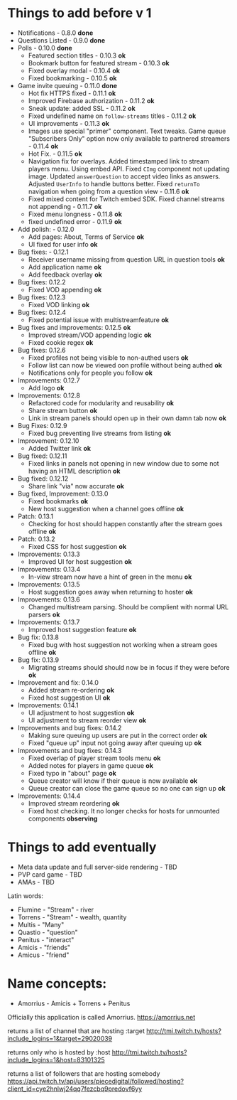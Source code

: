 # Things to add before v 1
- Notifications - 0.8.0 **done**
- Questions Listed - 0.9.0 **done**
- Polls - 0.10.0 **done**
  - Featured section titles - 0.10.3 **ok**
  - Bookmark button for featured stream - 0.10.3 **ok**
  - Fixed overlay modal - 0.10.4 **ok**
  - Fixed bookmarking - 0.10.5 **ok**
- Game invite queuing - 0.11.0 **done**
  - Hot fix HTTPS fixed - 0.11.1 **ok**
  - Improved Firebase authorization - 0.11.2 **ok**
  - Sneak update: added SSL - 0.11.2 **ok**
  - Fixed undefined name on `follow-streams` titles - 0.11.2 **ok**
  - UI improvements - 0.11.3 **ok**
  - Images use special "primer" component. Text tweaks. Game queue "Subscribers Only" option now only available to partnered streamers - 0.11.4 **ok**
  - Hot Fix. - 0.11.5 **ok**
  - Navigation fix for overlays. Added timestamped link to stream players menu. Using embed API. Fixed `CImg` component not updating image. Updated `answerQuestion` to accept video links as answers. Adjusted `UserInfo` to handle buttons better. Fixed `returnTo` navigation when going from a question view - 0.11.6 **ok**
  - Fixed mixed content for Twitch embed SDK. Fixed channel streams not appending - 0.11.7 **ok**
  - Fixed menu longness - 0.11.8 **ok**
  - fixed undefined error - 0.11.9 **ok**
- Add polish: - 0.12.0
  - Add pages: About, Terms of Service **ok**
  - UI fixed for user info **ok**
- Bug fixes: - 0.12.1
  - Receiver username missing from question URL in question tools **ok**
  - Add application name **ok**
  - Add feedback overlay **ok**
- Bug fixes: 0.12.2
  - Fixed VOD appending **ok**
- Bug fixes: 0.12.3
  - Fixed VOD linking **ok**
- Bug fixes: 0.12.4
  - Fixed potential issue with multistreamfeature **ok**
- Bug fixes and improvements: 0.12.5 **ok**
  - Improved stream/VOD appending logic **ok**
  - Fixed cookie regex **ok**
- Bug fixes: 0.12.6
  - Fixed profiles not being visible to non-authed users **ok**
  - Follow list can now be viewed oon profile without being authed **ok**
  - Notifications only for people you follow **ok**
- Improvements: 0.12.7
  - Add logo **ok**
- Improvements: 0.12.8
  - Refactored code for modularity and reusability **ok**
  - Share stream button **ok**
  - Link in stream panels should open up in their own damn tab now **ok**
- Bug Fixes: 0.12.9
  - Fixed bug preventing live streams from listing **ok**
- Improvement: 0.12.10
  - Added Twitter link **ok**
- Bug fixed: 0.12.11
  - Fixed links in panels not opening in new window due to some not having an HTML description **ok**
- Bug fixed: 0.12.12
  - Share link "via" now accurate **ok**
- Bug fixed, Improvement: 0.13.0
  - Fixed bookmarks **ok**
  - New host suggestion when a channel goes offline **ok**
- Patch: 0.13.1
  - Checking for host should happen constantly after the stream goes offline **ok**
- Patch: 0.13.2
  - Fixed CSS for host suggestion **ok**
- Improvements: 0.13.3
  - Improved UI for host suggestion **ok**
- Improvements: 0.13.4
  - In-view stream now have a hint of green in the menu **ok**
- Improvements: 0.13.5
  - Host suggestion goes away when returning to hoster **ok**
- Improvements: 0.13.6
  - Changed multistream parsing. Should be complient with normal URL parsers **ok**
- Improvements: 0.13.7
  - Improved host suggestion feature **ok**
- Bug fix: 0.13.8
  - Fixed bug with host suggestion not working when a stream goes offline **ok**
- Bug fix: 0.13.9
  - Migrating streams should should now be in focus if they were before **ok**
- Improvement and fix: 0.14.0
  - Added stream re-ordering **ok**
  - Fixed host suggestion UI **ok**
- Improvements: 0.14.1
  - UI adjustment to host suggestion **ok**
  - UI adjustment to stream reorder view **ok**
- Improvements and bug fixes: 0.14.2
  - Making sure queuing up users are put in the correct order **ok**
  - Fixed "queue up" input not going away after queuing up **ok**
- Improvements and bug fixes: 0.14.3
  - Fixed overlap of player stream tools menu **ok**
  - Added notes for players in game queue **ok**
  - Fixed typo in "about" page **ok**
  - Queue creator will know if their queue is now available **ok**
  - Queue creator can close the game queue so no one can sign up **ok**
- Improvements: 0.14.4
  - Improved stream reordering **ok**
  - Fixed host checking. It no longer checks for hosts for unmounted components **observing**


# Things to add eventually
- Meta data update and full server-side rendering - TBD
- PVP card game - TBD
- AMAs - TBD


Latin words:
- Flumine - "Stream" - river
- Torrens - "Stream" - wealth, quantity
- Multis - "Many"
- Quastio - "question"
- Penitus - "interact"
- Amicis - "friends"
- Amicus - "friend"

# Name concepts:
<!-- - FlumPenAm - Flumine + Penitus + Amicis -->
<!-- - FluPenAm - Flumine + Penitus + Amicis -->
<!-- - PentiFlum - Penitus + Flumine -->
<!-- - PentiFlu - Penitus + Flumine -->
<!-- - PenAmic - Penitus + Amicis -->
<!-- - TorrAmic - Torrens + Amicis -->
<!-- - AmiTor - Amicis + Torrens -->
<!-- - AmicisTor - Amicis + Torrens -->
<!-- - ATorius - Amicis + Torrens + Penitus -->
- Amorrius - Amicis + Torrens + Penitus
<!-- - PenTor - Penitus + Torrens -->
<!-- - AmPeniTor - Penitus + Torrens -->
<!-- - PenTorrens - Penitus + Torrens
- PenTorren - Penitus + Torrens -->
<!-- - FluTorrus - Flumine + Torrens + Penitus -->
<!-- - FluTorius - Flumine + Torrens + Penitus -->

Officially this application is called Amorrius. https://amorrius.net


returns a list of channel that are hosting :target
http://tmi.twitch.tv/hosts?include_logins=1&target=29020039

returns only who is hosted by :host
http://tmi.twitch.tv/hosts?include_logins=1&host=83101325

returns a list of followers that are hosting somebody
https://api.twitch.tv/api/users/piecedigital/followed/hosting?client_id=cye2hnlwj24qq7fezcbq9predovf6yy
